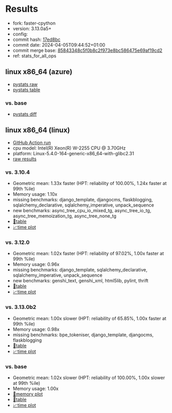 # Results

- fork: faster-cpython
- version: 3.13.0a5+
- config: 
- commit hash: [17ed8bc](https://github.com/faster%2dcpython/cpython/commit/17ed8bc)
- commit date: 2024-04-05T09:44:52+01:00
- commit merge base: [85843348c5f0b8c2f973e8bc586475e69af19cd2](https://github.com/faster%2dcpython/cpython/commit/85843348c5f0b8c2f973e8bc586475e69af19cd2)
- ref: stats_for_all_ops

## linux x86_64 (azure)

- [pystats raw](bm-20240405-azure-x86_64-faster%252dcpython-stats_for_all_ops-3.13.0a5%2B-17ed8bc-pystats.json)
- [pystats table](bm-20240405-azure-x86_64-faster%252dcpython-stats_for_all_ops-3.13.0a5%2B-17ed8bc-pystats.md)

### vs. base

- [pystats diff](bm-20240405-azure-x86_64-faster%252dcpython-stats_for_all_ops-3.13.0a5%2B-17ed8bc-pystats-vs-base.md)

## linux x86_64 (linux)

- [GitHub Action run](https://github.com/faster-cpython/benchmarking/actions/runs/8591987879)
- cpu model: Intel(R) Xeon(R) W-2255 CPU @ 3.70GHz
- platform: Linux-5.4.0-164-generic-x86_64-with-glibc2.31
- [raw results](bm-20240405-linux-x86_64-faster%252dcpython-stats_for_all_ops-3.13.0a5%2B-17ed8bc.json)

### vs. 3.10.4

- Geometric mean: 1.33x faster (HPT: reliability of 100.00%, 1.24x faster at 99th %ile)
- Memory usage: 1.10x
- missing benchmarks: django_template, djangocms, flaskblogging, sqlalchemy_declarative, sqlalchemy_imperative, unpack_sequence
- new benchmarks: async_tree_cpu_io_mixed_tg, async_tree_io_tg, async_tree_memoization_tg, async_tree_none_tg
- [📄table](bm-20240405-linux-x86_64-faster%252dcpython-stats_for_all_ops-3.13.0a5%2B-17ed8bc-vs-3.10.4.md)
- [📈time plot](bm-20240405-linux-x86_64-faster%252dcpython-stats_for_all_ops-3.13.0a5%2B-17ed8bc-vs-3.10.4.svg)

### vs. 3.12.0

- Geometric mean: 1.02x faster (HPT: reliability of 97.02%, 1.00x faster at 99th %ile)
- Memory usage: 0.96x
- missing benchmarks: django_template, sqlalchemy_declarative, sqlalchemy_imperative, unpack_sequence
- new benchmarks: genshi_text, genshi_xml, html5lib, pylint, thrift
- [📄table](bm-20240405-linux-x86_64-faster%252dcpython-stats_for_all_ops-3.13.0a5%2B-17ed8bc-vs-3.12.0.md)
- [📈time plot](bm-20240405-linux-x86_64-faster%252dcpython-stats_for_all_ops-3.13.0a5%2B-17ed8bc-vs-3.12.0.svg)

### vs. 3.13.0b2

- Geometric mean: 1.00x slower (HPT: reliability of 65.85%, 1.00x faster at 99th %ile)
- Memory usage: 0.98x
- missing benchmarks: bpe_tokeniser, django_template, djangocms, flaskblogging
- [📄table](bm-20240405-linux-x86_64-faster%252dcpython-stats_for_all_ops-3.13.0a5%2B-17ed8bc-vs-3.13.0b2.md)
- [📈time plot](bm-20240405-linux-x86_64-faster%252dcpython-stats_for_all_ops-3.13.0a5%2B-17ed8bc-vs-3.13.0b2.svg)

### vs. base

- Geometric mean: 1.02x slower (HPT: reliability of 100.00%, 1.00x slower at 99th %ile)
- Memory usage: 1.00x
- [🧠memory plot](bm-20240405-linux-x86_64-faster%252dcpython-stats_for_all_ops-3.13.0a5%2B-17ed8bc-vs-base-mem.svg)
- [📄table](bm-20240405-linux-x86_64-faster%252dcpython-stats_for_all_ops-3.13.0a5%2B-17ed8bc-vs-base.md)
- [📈time plot](bm-20240405-linux-x86_64-faster%252dcpython-stats_for_all_ops-3.13.0a5%2B-17ed8bc-vs-base.svg)

